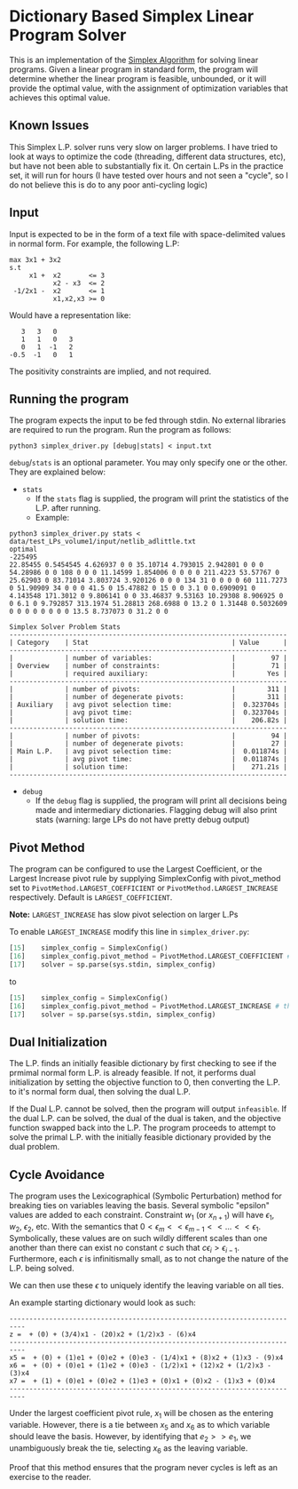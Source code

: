 # Dictionary Based Simplex Linear Program Solver
This is an implementation of the [Simplex Algorithm](https://en.wikipedia.org/wiki/Simplex_algorithm) for solving linear programs. Given a linear program in standard form, the program will determine whether the linear program is feasible, unbounded, or it will provide the optimal value, with the assignment of optimization variables that achieves this optimal value.

## Known Issues
This Simplex L.P. solver runs very slow on larger problems. I have tried to look at ways to optimize the code (threading, different data structures, etc), but have not been able to substantially fix it. On certain L.Ps in the practice set, it will run for hours (I have tested over hours and not seen a "cycle", so I do not believe this is do to any poor anti-cycling logic)

## Input
Input is expected to be in the form of a text file with space-delimited values in normal form. For example, the following L.P:
```
max 3x1 + 3x2 
s.t  
     x1 +  x2       <= 3
           x2 - x3  <= 2
 -1/2x1 -  x2       <= 1
           x1,x2,x3 >= 0

```

Would have a representation like:
```
   3   3   0   
   1   1   0   3
   0   1  -1   2
-0.5  -1   0   1  
```

The positivity constraints are implied, and not required.

## Running the program
The program expects the input to be fed through stdin. No external libraries are required to run the program. Run the program as follows:

`python3 simplex_driver.py [debug|stats] < input.txt`

`debug`/`stats` is an optional parameter. You may only specify one or the other. They are explained below:

- `stats`
    - If the `stats` flag is supplied, the program will print the statistics of the L.P. after running. 
    - Example:

```
python3 simplex_driver.py stats < data/test_LPs_volume1/input/netlib_adlittle.txt 
optimal
-225495
22.85455 0.5454545 4.626937 0 0 35.10714 4.793015 2.942801 0 0 0 54.28986 0 0 108 0 0 0 11.14599 1.854006 0 0 0 0 211.4223 53.57767 0 25.62903 0 83.71014 3.803724 3.920126 0 0 0 134 31 0 0 0 0 60 111.7273 0 51.90909 34 0 0 0 41.5 0 15.47882 0 15 0 0 3.1 0 0.6909091 0 4.143548 171.3012 0 9.806141 0 0 33.46837 9.53163 10.29308 8.906925 0 0 6.1 0 9.792857 313.1974 51.28813 268.6988 0 13.2 0 1.31448 0.5032609 0 0 0 0 0 0 0 0 13.5 8.737073 0 31.2 0 0

Simplex Solver Problem Stats
----------------------------------------------------------------------
| Category    | Stat                                    | Value      |
----------------------------------------------------------------------
|             | number of variables:                    |         97 |
| Overview    | number of constraints:                  |         71 |
|             | required auxiliary:                     |        Yes |
----------------------------------------------------------------------
|             | number of pivots:                       |        311 |
|             | number of degenerate pivots:            |        311 |
| Auxiliary   | avg pivot selection time:               |  0.323704s |
|             | avg pivot time:                         |  0.323704s |
|             | solution time:                          |    206.82s |
----------------------------------------------------------------------
|             | number of pivots:                       |         94 |
|             | number of degenerate pivots:            |         27 |
| Main L.P.   | avg pivot selection time:               |  0.011874s |
|             | avg pivot time:                         |  0.011874s |
|             | solution time:                          |    271.21s |
----------------------------------------------------------------------

```
- `debug`
    - If the `debug` flag is supplied, the program will print all decisions being made and intermediary dictionaries. Flagging debug will also print stats (warning: large LPs do not have pretty debug output)

## Pivot Method
The program can be configured to use the Largest Coefficient, or the Largest Increase pivot rule by supplying SimplexConfig with pivot_method set to `PivotMethod.LARGEST_COEFFICIENT` or `PivotMethod.LARGEST_INCREASE` respectively. Default is `LARGEST_COEFFICIENT`.

**Note:** `LARGEST_INCREASE` has slow pivot selection on larger L.Ps

To enable `LARGEST_INCREASE` modify this line in `simplex_driver.py`:

```python
[15]    simplex_config = SimplexConfig()
[16]    simplex_config.pivot_method = PivotMethod.LARGEST_COEFFICIENT # this line
[17]    solver = sp.parse(sys.stdin, simplex_config)
```

to

```python
[15]    simplex_config = SimplexConfig()
[16]    simplex_config.pivot_method = PivotMethod.LARGEST_INCREASE # this line
[17]    solver = sp.parse(sys.stdin, simplex_config)
```

## Dual Initialization
The L.P. finds an initially feasible dictionary by first checking to see if the prmimal normal form L.P. is already feasible. If not, it performs dual initialization by setting the objective function to 0, then converting the L.P. to it's normal form dual, then solving the dual L.P.

If the Dual L.P. cannot be solved, then the program will output `infeasible`. If the dual L.P. can be solved, the dual of the dual is taken, and the objective function swapped back into the L.P. The program proceeds to attempt to solve the primal L.P. with the initially feasible dictionary provided by the dual problem.

## Cycle Avoidance
The program uses the Lexicographical (Symbolic Perturbation) method for breaking ties on variables leaving the basis. Several symbolic "epsilon" values are added to each constraint. Constraint $w_1$ (or $x_{n+1}$) will have $\epsilon_1$, $w_2$, $\epsilon_2$, etc. With the semantics that $0 < \epsilon_m << \epsilon_{m-1} << ... << \epsilon_1$. Symbolically, these values are on such wildly different scales than one another than there can exist no constant $c$ such that $c\epsilon_i > \epsilon_{i-1}$. Furthermore, each $\epsilon$ is infinitismally small, as to not change the nature of the L.P. being solved.

We can then use these $\epsilon$ to uniquely identify the leaving variable on all ties.

An example starting dictionary would look as such:

```
--------------------------------------------------------------------------
z =  + (0) + (3/4)x1 - (20)x2 + (1/2)x3 - (6)x4
--------------------------------------------------------------------------
x5 =  + (0) + (1)e1 + (0)e2 + (0)e3 - (1/4)x1 + (8)x2 + (1)x3 - (9)x4
x6 =  + (0) + (0)e1 + (1)e2 + (0)e3 - (1/2)x1 + (12)x2 + (1/2)x3 - (3)x4
x7 =  + (1) + (0)e1 + (0)e2 + (1)e3 + (0)x1 + (0)x2 - (1)x3 + (0)x4
--------------------------------------------------------------------------
```

Under the largest coefficient pivot rule, $x_1$ will be chosen as the entering variable. However, there is a tie between $x_5$ and $x_6$ as to which variable should leave the basis. However, by identifying that $e_2 >> e_1$, we unambiguously break the tie, selecting $x_6$ as the leaving variable.

Proof that this method ensures that the program never cycles is left as an exercise to the reader.